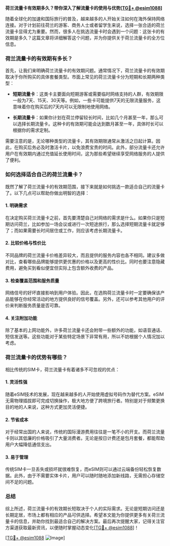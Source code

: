 **荷兰流量卡有效期多久？带你深入了解流量卡的使用与优势[[TG💪+ @esim1088](https://t.me/s/esim1088)]**

随着全球化的加速和国际旅行的普及，越来越多的人开始关注如何在海外保持网络连接。对于计划前往荷兰的游客、商务人士或者留学生来说，选择一张合适的荷兰流量卡显得尤为重要。然而，很多人在挑选流量卡时会遇到一个问题：这张卡的有效期是多久？这篇文章将详细解答这个问题，并为你提供关于荷兰流量卡的全方位信息。

### 荷兰流量卡的有效期有多长？

首先，让我们来明确荷兰流量卡的有效期问题。通常情况下，荷兰流量卡的有效期取决于你所购买的具体套餐类型。市面上常见的荷兰流量卡分为短期和长期两种类型：

- **短期流量卡**：这类卡主要面向短期游客或需要临时网络支持的人群，有效期限一般为7天、15天、30天等。例如，一些卡可能提供7天的无限流量服务，这意味着你在购买后的7天内可以无限制地使用网络。
  
- **长期流量卡**：如果你计划在荷兰停留较长时间，比如几个月甚至一年，那么可以选择长期流量卡。这种卡的有效期可能会达到数月甚至一年，具体时长可以根据你的需求定制。

需要注意的是，无论哪种类型的流量卡，其有效期限通常从激活之日起计算。因此，在购买后务必及时激活卡片，以免浪费宝贵的时间。此外，部分流量卡还允许用户在有效期内通过充值延长使用时间，这为那些希望继续享受网络服务的人提供了便利。

### 如何选择适合自己的荷兰流量卡？

既然了解了荷兰流量卡的有效期范围，接下来就是如何挑选一款适合自己的流量卡了。以下几点可以帮助你做出明智的选择：

#### 1. **明确需求**
   在决定购买荷兰流量卡之前，首先要清楚自己对网络的需求是什么。如果你只是短期访问荷兰，比如参加一场会议或进行一次短途旅行，那么选择短期流量卡就足够了；而如果需要长时间居住或工作，则应该考虑长期流量卡。

#### 2. **比较价格与性价比**
   不同品牌的荷兰流量卡价格差异较大，而且提供的服务内容也各不相同。建议多做对比，查看哪些品牌能够提供更优惠的价格以及更高的性价比。同时也要注意隐藏费用，避免买到看似便宜但实际上包含额外收费的产品。

#### 3. **检查覆盖范围和服务质量**
   网络信号的好坏直接影响到用户体验。因此，在选购荷兰流量卡时一定要确保该产品能够在你经常活动的地方提供良好的信号覆盖。另外，还可以参考其他用户的评价来判断服务质量是否可靠。

#### 4. **关注附加功能**
   除了基本的上网功能外，许多荷兰流量卡还会附带一些额外的功能，如语音通话、短信发送等。这些功能对于某些特定场景下非常有用，所以不妨根据个人情况加以考虑。

### 荷兰流量卡的优势有哪些？

相比传统的SIM卡，荷兰流量卡有着诸多不可忽视的优点：

#### 1. **灵活性强**
   随着eSIM技术的发展，现在越来越多的人开始使用虚拟号码作为替代方案。eSIM无需物理插拔即可完成切换操作，极大地方便了跨境旅行者。特别是对于频繁更换目的地的人来说，这种方式更加灵活便捷。

#### 2. **节省成本**
   对于经常出国的人来说，传统的国际漫游费用往往是一笔不小的开支。而荷兰流量卡则以其低廉的价格吸引了大量消费者。无论是按日计费还是包月套餐，都能帮助用户大幅降低通信支出。

#### 3. **易于管理**
   传统SIM卡一旦丢失或损坏就很难恢复，而eSIM则可以通过云端备份轻松恢复数据。此外，由于不需要实体卡片，用户可以随时随地添加新线路，无需担心存储空间不足的问题。

### 总结

综上所述，荷兰流量卡的有效期长短取决于个人的实际需求。无论是短期访问还是长期定居，市场上都有相应的产品可供选择。希望本文能为你提供更多有关荷兰流量卡的信息，并助你找到最适合自己的解决方案。最后再次提醒大家，记得关注官方渠道获取最新资讯，以便随时掌握动态变化[[TG💪+ @esim1088](https://t.me/s/esim1088)]！

[[TG💪+ @esim1088](https://t.me/s/esim1088) ![Image](https://i.postimg.cc/4NQfJmqS/Snipaste-2025-05-13-00-14-12.png)]